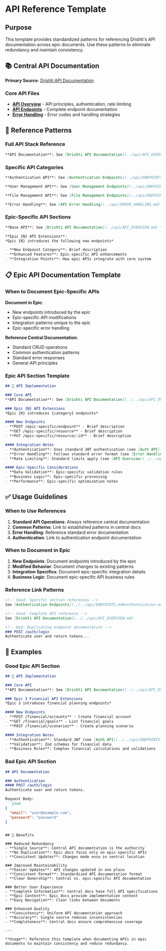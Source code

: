 # API Reference Template

## Purpose

This template provides standardized patterns for referencing Drishti's API documentation across epic documents. Use these patterns to eliminate redundancy and maintain consistency.

## 📚 Central API Documentation

**Primary Source**: [Drishti API Documentation](../api/API_OVERVIEW.md)

### Core API Files
- **[API Overview](../api/API_OVERVIEW.md)** - API principles, authentication, rate limiting
- **[API Endpoints](../api/ENDPOINTS.md)** - Complete endpoint documentation
- **[Error Handling](../api/ERROR_HANDLING.md)** - Error codes and handling strategies

## 🔗 Reference Patterns

### Full API Stack Reference
```markdown
**API Documentation**: See [Drishti API Documentation](../api/API_OVERVIEW.md) for complete specifications.
```

### Specific API Categories
```markdown
**Authentication API**: See [Authentication Endpoints](../api/ENDPOINTS.md#authentication-endpoints) for complete specifications.

**User Management API**: See [User Management Endpoints](../api/ENDPOINTS.md#user-management-endpoints) for details.

**File Management API**: See [File Management Endpoints](../api/ENDPOINTS.md#file-management-endpoints) for specifications.

**Error Handling**: See [API Error Handling](../api/ERROR_HANDLING.md) for error codes and responses.
```

### Epic-Specific API Sections
```markdown
**Base API**: See [Drishti API Documentation](../api/API_OVERVIEW.md) for core specifications.

**Epic {N} API Extensions**:
*Epic {N} introduces the following new endpoints*

- **New Endpoint Category**: Brief description
- **Enhanced Features**: Epic-specific API enhancements
- **Integration Points**: How epic APIs integrate with core system
```

## 📋 Epic API Documentation Template

### When to Document Epic-Specific APIs

**Document in Epic**:
- New endpoints introduced by the epic
- Epic-specific API modifications
- Integration patterns unique to the epic
- Epic-specific error handling

**Reference Central Documentation**:
- Standard CRUD operations
- Common authentication patterns
- Standard error responses
- General API principles

### Epic API Section Template

```markdown
## 🔌 API Implementation

### Core API
**API Documentation**: See [Drishti API Documentation](../../api/API_OVERVIEW.md) for complete specifications.

### Epic {N} API Extensions
*Epic {N} introduces {category} endpoints*

#### New Endpoints
- **POST /epic-specific/endpoint** - Brief description
- **GET /epic-specific/resource** - Brief description
- **PUT /epic-specific/resource/:id** - Brief description

#### Integration Notes
- **Authentication**: Uses standard JWT authentication (see [Auth API](../../api/ENDPOINTS.md#authentication-endpoints))
- **Error Handling**: Follows standard error format (see [Error Handling](../../api/ERROR_HANDLING.md))
- **Rate Limiting**: Standard limits apply (see [API Overview](../../api/API_OVERVIEW.md#rate-limiting))

#### Epic-Specific Considerations
- **Data Validation**: Epic-specific validation rules
- **Business Logic**: Epic-specific processing
- **Performance**: Epic-specific optimization notes
```

## ✅ Usage Guidelines

### When to Use References
1. **Standard API Operations**: Always reference central documentation
2. **Common Patterns**: Link to established patterns in central docs
3. **Error Handling**: Reference standard error documentation
4. **Authentication**: Link to authentication endpoint documentation

### When to Document in Epic
1. **New Endpoints**: Document endpoints introduced by the epic
2. **Modified Behavior**: Document changes to existing patterns
3. **Integration Specifics**: Document epic-specific integration details
4. **Business Logic**: Document epic-specific API business rules

### Reference Link Patterns
```markdown
<!-- Good: Specific section references -->
See [Authentication Endpoints](../../api/ENDPOINTS.md#authentication-endpoints)

<!-- Good: Complete API reference -->
See [Drishti API Documentation](../../api/API_OVERVIEW.md)

<!-- Bad: Duplicating endpoint documentation -->
### POST /auth/login
Authenticate user and return tokens...
```

## 📖 Examples

### Good Epic API Section
```markdown
## 🔌 API Implementation

### Core API
**API Documentation**: See [Drishti API Documentation](../../api/API_OVERVIEW.md) for complete specifications.

### Epic 3 Financial API Extensions
*Epic 3 introduces financial planning endpoints*

#### New Endpoints
- **POST /financial/accounts** - Create financial account
- **GET /financial/goals** - List financial goals
- **POST /financial/scenarios** - Create planning scenario

#### Integration Notes
- **Authentication**: Standard JWT (see [Auth API](../../api/ENDPOINTS.md#authentication-endpoints))
- **Validation**: Zod schemas for financial data
- **Business Rules**: Complex financial calculations and validations
```

### Bad Epic API Section
```markdown
## API Documentation

### Authentication
#### POST /auth/login
Authenticate user and return tokens.

Request Body:
```json
{
  "email": "user@example.com",
  "password": "password"
}
```

<!-- This duplicates central API documentation -->
```

## 🎯 Benefits

### Reduced Redundancy
- **Single Source**: Central API documentation is the authority
- **No Duplication**: Epic docs focus only on epic-specific APIs
- **Consistent Updates**: Changes made once in central location

### Improved Maintainability
- **Easier Updates**: API changes updated in one place
- **Consistent Format**: Standardized API documentation format
- **Clear Ownership**: Central vs. epic-specific API documentation

### Better User Experience
- **Complete Information**: Central docs have full API specifications
- **Epic Context**: Epic docs provide implementation context
- **Easy Navigation**: Clear links between documents

### Enhanced Quality
- **Consistency**: Uniform API documentation approach
- **Accuracy**: Single source reduces inconsistencies
- **Completeness**: Central docs ensure comprehensive coverage

---

**Usage**: Reference this template when documenting APIs in epic documents to maintain consistency and reduce redundancy.